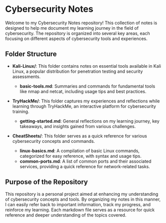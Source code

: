 # Cybersecurity Notes

Welcome to my Cybersecurity Notes repository! This collection of notes is designed to help me document my learning journey in the field of cybersecurity. The repository is organized into several key areas, each focusing on different aspects of cybersecurity tools and experiences.

## Folder Structure

- **Kali-Linux/**: This folder contains notes on essential tools available in Kali Linux, a popular distribution for penetration testing and security assessments.
  - **basic-tools.md**: Summaries and commands for fundamental tools like nmap and netcat, including usage tips and best practices.

- **TryHackMe/**: This folder captures my experiences and reflections while learning through TryHackMe, an interactive platform for cybersecurity training.
  - **getting-started.md**: General reflections on my learning journey, key takeaways, and insights gained from various challenges.

- **CheatSheets/**: This folder serves as a quick reference for various cybersecurity concepts and commands.
  - **linux-basics.md**: A compilation of basic Linux commands, categorized for easy reference, with syntax and usage tips.
  - **common-ports.md**: A list of common ports and their associated services, providing a quick reference for network-related tasks.

## Purpose of the Repository

This repository is a personal project aimed at enhancing my understanding of cybersecurity concepts and tools. By organizing my notes in this manner, I can easily refer back to important information, track my progress, and reinforce my learning. Each markdown file serves as a resource for quick reference and deeper understanding of the topics covered.

